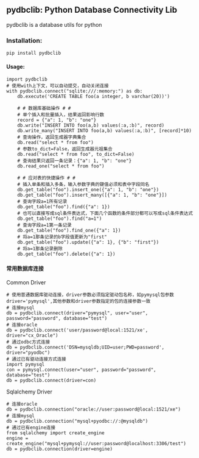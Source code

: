 ## pydbclib: Python Database Connectivity Lib
pydbclib is a database utils for python

### Installation:
    pip install pydbclib

#### Usage:

    import pydbclib
    # 使用with上下文，可以自动提交，自动关闭连接
    with pydbclib.connect("sqlite:///:memory:") as db:
        db.execute('CREATE TABLE foo(a integer, b varchar(20))')
        
        # # 数据库基础操作 # #
        # 单个插入和批量插入，结果返回影响行数
        record = {"a": 1, "b": "one"}
        db.write("INSERT INTO foo(a,b) values(:a,:b)", record)
        db.write_many("INSERT INTO foo(a,b) values(:a,:b)", [record]*10)
        # 查询操作，返回生成器字典集合
        db.read("select * from foo")
        # 参数to_dict=False，返回生成器元祖集合
        db.read("select * from foo", to_dict=False)
        # 查询结果只返回一条记录：{"a": 1, "b": "one"}
        db.read_one("select * from foo")
        
        # # 应对表的快捷操作 # #
        # 插入单条和插入多条，输入参数字典的键值必须和表中字段同名
        db.get_table("foo").insert_one({"a": 1, "b": "one"})
        db.get_table("foo").insert_many([{"a": 1, "b": "one"}])
        # 查询字段a=1所有记录
        db.get_table("foo").find({"a": 1})
        # 也可以直接写成sql条件表达式，下面几个函数的条件部分都可以写成sql条件表达式
        db.get_table("foo").find("a=1")
        # 查询字段a=1第一条记录
        db.get_table("foo").find_one({"a": 1})
        # 将a=1那条记录的b字段值更新为"first"
        db.get_table("foo").update({"a": 1}, {"b": "first"})
        # 将a=1那条记录删除
        db.get_table("foo").delete({"a": 1})


#### 常用数据库连接  
Common Driver  

    # 使用普通数据库驱动连接，driver参数必须指定驱动包名称，如pymysql包参数driver='pymysql',其他参数和driver参数指定的包的连接参数一致
    # 连接mysql
    db = pydbclib.connect(driver="pymysql", user="user", password="password", database="test")
    # 连接oracle
    db = pydbclib.connect('user/password@local:1521/xe', driver="cx_Oracle")
    # 通过odbc方式连接
    db = pydbclib.connect('DSN=mysqldb;UID=user;PWD=password', driver="pyodbc")  
    # 通过已有驱动连接方式连接
    import pymysql
    con = pymysql.connect(user="user", password="password", database="test")
    db = pydbclib.connect(driver=con)

Sqlalchemy Driver

    # 连接oracle
    db = pydbclib.connection("oracle://user:password@local:1521/xe")
    # 连接mysql
    db = pydbclib.connection("mysql+pyodbc://:@mysqldb")
    # 通过已有engine连接
    from sqlalchemy import create_engine
    engine = create_engine("mysql+pymysql://user:password@localhost:3306/test")
    db = pydbclib.connection(driver=engine)
